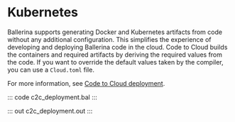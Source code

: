 # Kubernetes

Ballerina supports generating Docker and Kubernetes artifacts from code without any additional configuration. This simplifies the experience of developing and deploying Ballerina code in the cloud. Code to Cloud builds the containers and required artifacts by deriving the required values from the code. If you want to override the default values taken by the compiler, you can use a `Cloud.toml` file. 

For more information, see [Code to Cloud deployment](/learn/run-ballerina-programs-in-the-cloud/code-to-cloud-deployment/).

::: code c2c_deployment.bal :::

::: out c2c_deployment.out :::